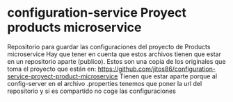 # configuration-service Proyect products microservice
Repositorio para guardar las configuraciones del proyecto de Products microservice
Hay que tener en cuenta que estos archivos tienen que estar en un repositorio aparte (publico). Estos son una copia de los originales que toma el proyecto que están en: https://github.com/jitos86/configuration-service-proyect-product-microservice
Tienen que estar aparte porque al config-server en el archivo .properties tenemos que poner la url del repositorio y si es compartido no coge las configuraciones
